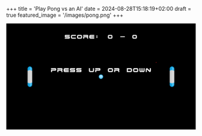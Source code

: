 +++
title = 'Play Pong vs an AI'
date = 2024-08-28T15:18:19+02:00
draft = true
featured_image =  '/images/pong.png'
+++

[![Alt text](/images/pong.png)](../../games/pong)